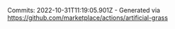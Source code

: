 Commits: 2022-10-31T11:19:05.901Z - Generated via https://github.com/marketplace/actions/artificial-grass
<br>
